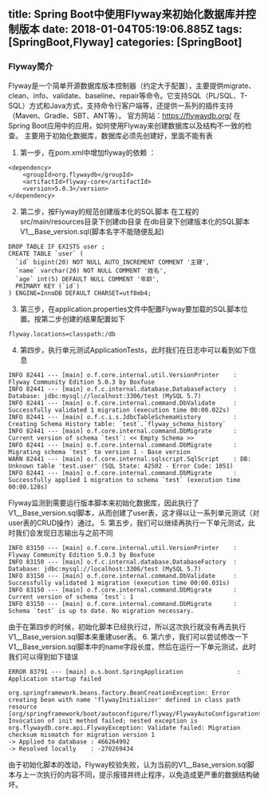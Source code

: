 title: Spring Boot中使用Flyway来初始化数据库并控制版本
date: 2018-01-04T05:19:06.885Z
tags: [SpringBoot,Flyway]
categories: [SpringBoot]
---
### Flyway简介
Flyway是一个简单开源数据库版本控制器（约定大于配置），主要提供migrate、clean、info、validate、baseline、repair等命令。它支持SQL（PL/SQL、T-SQL）方式和Java方式，支持命令行客户端等，还提供一系列的插件支持（Maven、Gradle、SBT、ANT等）。
官方网站：https://flywaydb.org/
在Spring Boot应用中的应用，如何使用Flyway来创建数据库以及结构不一致的检查。
主要用于初始化数据库，数据库必须先创建好，里面不能有表
<!--more-->
1. 第一步，在pom.xml中增加flyway的依赖
：
```
<dependency>
    <groupId>org.flywaydb</groupId>
    <artifactId>flyway-core</artifactId>
    <version>5.0.3</version>
</dependency>
```
2. 第二步，按Flyway的规范创建版本化的SQL脚本
在工程的src/main/resources目录下创建db目录
在db目录下创建版本化的SQL脚本V1__Base_version.sql(脚本名字不能随便乱起)
```
DROP TABLE IF EXISTS user ;
CREATE TABLE `user` (
  `id` bigint(20) NOT NULL AUTO_INCREMENT COMMENT '主键',
  `name` varchar(20) NOT NULL COMMENT '姓名',
  `age` int(5) DEFAULT NULL COMMENT '年龄',
  PRIMARY KEY (`id`)
) ENGINE=InnoDB DEFAULT CHARSET=utf8mb4;
```
3. 第三步，在application.properties文件中配置Flyway要加载的SQL脚本位置。按第二步创建的结果配置如下
```
flyway.locations=classpath:/db
```
4. 第四步，执行单元测试ApplicationTests，此时我们在日志中可以看到如下信息
```
INFO 82441 --- [main] o.f.core.internal.util.VersionPrinter    : Flyway Community Edition 5.0.3 by Boxfuse
INFO 82441 --- [main] o.f.c.internal.database.DatabaseFactory  : Database: jdbc:mysql://localhost:3306/test (MySQL 5.7)
INFO 82441 --- [main] o.f.core.internal.command.DbValidate     : Successfully validated 1 migration (execution time 00:00.022s)
INFO 82441 --- [main] o.f.c.i.s.JdbcTableSchemaHistory         : Creating Schema History table: `test`.`flyway_schema_history`
INFO 82441 --- [main] o.f.core.internal.command.DbMigrate      : Current version of schema `test`: << Empty Schema >>
INFO 82441 --- [main] o.f.core.internal.command.DbMigrate      : Migrating schema `test` to version 1 - Base version
WARN 82441 --- [main] o.f.core.internal.sqlscript.SqlScript    : DB: Unknown table 'test.user' (SQL State: 42S02 - Error Code: 1051)
INFO 82441 --- [main] o.f.core.internal.command.DbMigrate      : Successfully applied 1 migration to schema `test` (execution time 00:00.128s)
```
Flyway监测到需要运行版本脚本来初始化数据库，因此执行了V1__Base_version.sql脚本，从而创建了user表，这才得以让一系列单元测试（对user表的CRUD操作）通过。
5. 第五步，我们可以继续再执行一下单元测试，此时我们会发现日志输出与之前不同
```
INFO 83150 --- [main] o.f.core.internal.util.VersionPrinter    : Flyway Community Edition 5.0.3 by Boxfuse
INFO 83150 --- [main] o.f.c.internal.database.DatabaseFactory  : Database: jdbc:mysql://localhost:3306/test (MySQL 5.7)
INFO 83150 --- [main] o.f.core.internal.command.DbValidate     : Successfully validated 1 migration (execution time 00:00.031s)
INFO 83150 --- [main] o.f.core.internal.command.DbMigrate      : Current version of schema `test`: 1
INFO 83150 --- [main] o.f.core.internal.command.DbMigrate      : Schema `test` is up to date. No migration necessary.
```
由于在第四步的时候，初始化脚本已经执行过，所以这次执行就没有再去执行V1__Base_version.sql脚本来重建user表。
6. 第六步，我们可以尝试修改一下V1__Base_version.sql脚本中的name字段长度，然后在运行一下单元测试，此时我们可以得到如下错误
```
ERROR 83791 --- [main] o.s.boot.SpringApplication               : Application startup failed

org.springframework.beans.factory.BeanCreationException: Error creating bean with name 'flywayInitializer' defined in class path resource [org/springframework/boot/autoconfigure/flyway/FlywayAutoConfiguration$FlywayConfiguration.class]: Invocation of init method failed; nested exception is org.flywaydb.core.api.FlywayException: Validate failed: Migration checksum mismatch for migration version 1
-> Applied to database : 466264992
-> Resolved locally    : -270269434
```
由于初始化脚本的改动，Flyway校验失败，认为当前的V1__Base_version.sql脚本与上一次执行的内容不同，提示报错并终止程序，以免造成更严重的数据结构破坏。